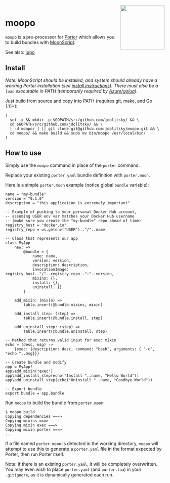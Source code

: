 <img align="right" src="lupo.png" width="140px" />

# moopo

`moopo` is a pre-processor for [Porter](https://porter.sh/) which allows you to build bundles with [MoonScript](https://moonscript.org/).

See also: [lupo](https://github.com/jdolitsky/lupo)

## Install

*Note: MoonScript should be installed, and system should already have a working Porter installation (see [install instructions](https://porter.sh/install/)). There must also be a `luac` executable in PATH (temporarily required by [Azure/golua](https://github.com/Azure/golua)).*

Just build from source and copy into PATH (requires git, make, and Go 1.11+):
```
(
  set -x && mkdir -p $GOPATH/src/github.com/jdolitsky/ && \
  cd $GOPATH/src/github.com/jdolitsky/ && \
  [ -d moopo/ ] || git clone git@github.com:jdolitsky/moopo.git && \
  cd moopo/ && make build && sudo mv bin/moopo /usr/local/bin/
)
```

## How to use

Simply use the `moopo` command in place of the `porter` command.

Replace your existing `porter.yaml` bundle definition with `porter.moon`.

Here is a simple `porter.moon` example (notice global `bundle` variable):
```moon
name = "my-bundle"
version = "0.1.0"
description = "this application is extremely important"

-- Example of pushing to your personal Docker Hub account,
-- assuming USER env var matches your Docker Hub username
-- (make sure you create the "my-bundle" repo ahead of time)
registry_host = "docker.io"
registry_repo = os.getenv("USER").."/"..name

-- Class that represents our app
class MyApp
    new: =>
        @bundle = {
            name: name,
            version: version,
            description: description,
            invocationImage: registry_host.."/"..registry_repo..":"..version,
            mixins: {},
            install: {},
            uninstall: {}
        }

    add_mixin: (mixin) =>
        table.insert(@bundle.mixins, mixin)

    add_install_step: (step) =>
        table.insert(@bundle.install, step)

    add_uninstall_step: (step) =>
        table.insert(@bundle.uninstall, step)

-- Method that returns valid input for exec mixin
echo = (desc, msg) ->
    {exec: {description: desc, command: "bash", arguments: { "-c", "echo "..msg}}}

-- Create bundle and modify
app = MyApp!
app\add_mixin("exec")
app\add_install_step(echo("Install "..name, "Hello World"))
app\add_uninstall_step(echo("Uninstall "..name, "Goodbye World"))

-- Export bundle
export bundle = app.bundle
```

Run `moopo` to build the bundle from `porter.moon`:
```
$ moopo build
Copying dependencies ===>
Copying mixins ===>
Copying mixin exec ===>
Copying mixin porter ===>
...
```

If a file named `porter.moon` is detected in the working directory, `moopo` will attempt to use this to generate a `porter.yaml` file in the format expected by Porter, then run Porter itself.

Note: if there is an existing `porter.yaml`, it will be completely overwritten. You may even wish to place `porter.yaml` (and `porter.lua`) in your `.gitignore`, as it is dynamically generated each run.
